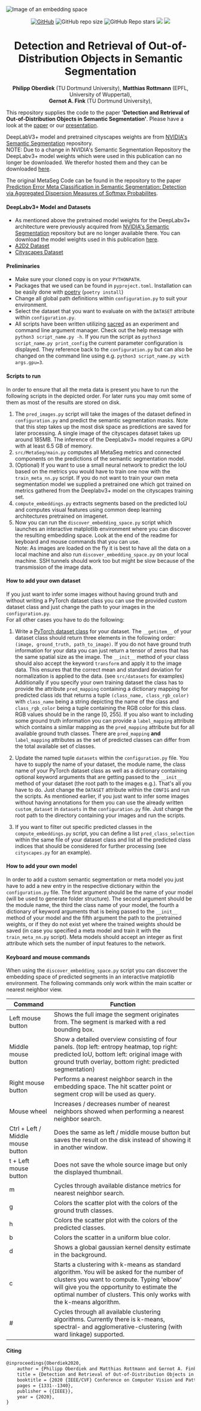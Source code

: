 ![Image of an embedding space](./embedding_space_density.png)

<div align="center">

[![GitHub](https://img.shields.io/github/license/ronmckay/oodretrieval)](https://github.com/RonMcKay/OODRetrieval/blob/master/LICENSE) ![GitHub repo size](https://img.shields.io/github/repo-size/ronmckay/oodretrieval?logo=github) ![GitHub Repo stars](https://img.shields.io/github/stars/ronmckay/oodretrieval?logo=github) [![](https://img.shields.io/badge/mail-contact-informational?link=mailto:git@oberdiek.net&link=mailto:git@oberdiek.net)](mailto:git@oberdiek.net) [![](https://img.shields.io/youtube/views/T6rrAE47CFw?label=Presentation&style=social)](https://youtu.be/T6rrAE47CFw)

</div>

<div align="center">

# Detection and Retrieval of Out-of-Distribution Objects in Semantic Segmentation
**Philipp Oberdiek** (TU Dortmund University), **Matthias Rottmann** (EPFL, University of Wuppertal),  
**Gernot A. Fink** (TU Dortmund University),  

</div>

This repository supplies the code to the paper **'Detection and Retrieval of Out-of-Distribution Objects in Semantic Segmentation'**. Please have a look at the [paper](https://arxiv.org/abs/2005.06831) or our [presentation](https://youtu.be/T6rrAE47CFw).

DeepLabV3+ model and pretrained cityscapes weights are from [NVIDIA's Semantic Segmentation](
https://github.com/NVIDIA/semantic-segmentation) repository.\
NOTE: Due to a change in NVIDIA's Semantic Segmentation Repository the DeepLabv3+ model weights which were used in this publication can no longer be downloaded. We therefor hosted them and they can be downloaded [here](https://tu-dortmund.sciebo.de/s/g9ywugdg7J5GHSf).

The original MetaSeg Code can be found in the repository to the paper
[Prediction Error Meta Classification in Semantic Segmentation:
Detection via Aggregated Dispersion Measures of Softmax Probabilites](https://github.com/mrottmann/MetaSeg).

#### DeepLabv3+ Model and Datasets

- As mentioned above the pretrained model weights for the DeepLabv3+ architecture were previously acquired from [NVIDIA's Semantic Segmentation](https://github.com/NVIDIA/semantic-segmentation) repository but are no longer available there. You can download the model weights used in this publication [here](https://tu-dortmund.sciebo.de/s/g9ywugdg7J5GHSf).
- [A2D2 Dataset](https://www.audi-electronics-venture.de/aev/web/de/driving-dataset.html)
- [Cityscapes Dataset](https://www.cityscapes-dataset.com/)

#### Preliminaries

- Make sure your cloned copy is on your `PYTHONPATH`.
- Packages that we used can be found in `pyproject.toml`. Installation can be easily done with [poetry](https://python-poetry.org/) (`poetry install`)
- Change all global path definitions within `configuration.py` to suit your environment.
- Select the dataset that you want to evaluate on with the `DATASET` attribute within `configuration.py`.
- All scripts have been written utilizing [sacred](https://sacred.readthedocs.io/en/latest/index.html)
as an experiment and command line argument manager. Check out the help message with
`python3 script_name.py -h`. If you run the script as `python3 script_name.py print_config` the current parameter
configuration is displayed. They reference back to the `configuration.py` but can also be changed
on the command line using e.g. `python3 script_name.py with args.gpu=3`.

#### Scripts to run

In order to ensure that all the meta data is present you have to run the following scripts
in the depicted order. For later runs you may omit some of them as most of the results are
stored on disk.

1. The `pred_images.py` script will take the images of the dataset defined in `configuration.py`
and predict the semantic segmentation masks. Note that this step takes up the most disk space
as predictions are saved for later processing. A single image of the cityscapes dataset takes up around
185MB. The inference of the DeepLabv3+ model requires a GPU with at least 6.5 GB of memory.
2. `src/MetaSeg/main.py` computes all MetaSeg metrics and connected components on the predictions
of the semantic segmentation model.
3. (Optional) If you want to use a small neural network to predict the IoU based on the metrics
you would have to train one now with the `train_meta_nn.py` script. If you do not want to train your own meta
segmentation model we supplied a pretrained one which got trained on metrics gathered from the Deeplabv3+ model on the
cityscapes training set.
4. `compute_embeddings.py` extracts segments based on the predicted IoU and computes visual
features using common deep learning architectures pretrained on imagenet.
5. Now you can run the `discover_embedding_space.py` script which launches an interactive matplotlib
environment where you can discover the resulting embedding space. Look at the end of the readme for keyboard and mouse
commands that you can use.\
Note: As images are loaded on the fly it is best to have all the data on a local machine and also run `discover_embedding_space.py`
on your local machine. SSH tunnels should work too but might be slow because of the transmission of the image data.

#### How to add your own dataset

If you just want to infer some images without having ground truth and without writing a
PyTorch dataset class you can use the provided custom dataset class and just change the path
to your images in the `configuration.py`.\
For all other cases you have to do the following:

1. Write a [PyTorch dataset class](https://pytorch.org/docs/1.3.1/data.html?highlight=dataset#torch.utils.data.Dataset)
for your dataset. The `__getitem__` of your dataset class should return three elements in the following order:
`(image, ground_truth, path_to_image)`. If you do not have ground truth information for your data you can just return
a tensor of zeros that has the same spatial size as the image. The `__init__` method of your class should also accept the
keyword `transform` and apply it to the image data. This ensures that the correct mean and standard deviation
for normalization is applied to the data. (see `src/datasets` for examples) Additionally if you specify your own
training dataset the class has to provide the attribute `pred_mapping` containing a dictionary mapping for predicted
class ids that returns a tuple `(class_name, class_rgb_color)` with `class_name` being a string depicting the name of
the class and `class_rgb_color` being a tuple containing the RGB color for this class. RGB values should be in the range
[0, 255]. If you also want to including some ground truth information you can provide a `label_mapping` attribute which
contains a similar mapping as the `pred_mapping` attribute but for all available ground truth classes. There are
`pred_mapping` **and** `label_mapping` attributes as the set of predicted classes can differ from the total available
set of classes.

2. Update the named tuple `datasets` within the `configuration.py` file. You have to supply the name of your dataset,
the module name, the class name of your PyTorch dataset class as well as a dictionary containing optional keyword
arguments that are getting passed to the `__init__` method of your dataset (the root path to the images e.g.).
That's all you have to do. Just change the `DATASET` attribute within the `CONFIG` and run the scripts. As mentioned
earlier, if you just want to infer some images without having annotations for them you can use the already written
`custom_dataset` in `datasets` in the `configuration.py` file. Just change the root path to the directory containing
your images and run the scripts.

3. If you want to filter out specific predicted classes in the `compute_embeddings.py` script, you can define a list
`pred_class_selection` within the same file of your dataset class and list all the predicted class indices that should
be considered for further processing (see `cityscapes.py` for an example).

#### How to add your own model

In order to add a custom semantic segmentation or meta model you just have to add a new entry in the respective dictionary
within the `configuration.py` file. The first argument should be the name of your model (will be used to generate folder structure).
The second argument should be the module name, the third the class name of your model, the fourth a dictionary of keyword
arguments that is being passed to the `__init__` method of your model and the fifth argument the path to the pretrained weights,
or if they do not exist yet where the trained weights should be saved (in case you specified a meta model and train
it with the `train_meta_nn.py` script). Meta models should accept an integer as first attribute which sets the number
of input features to the network.

#### Keyboard and mouse commands

When using the `discover_embedding_space.py` script you can discover the embedding space of
predicted segments in an interactive matplotlib environment. The following commands only work
within the main scatter or nearest neighbor view.

Command | Function
-------- | ----------
Left mouse button | Shows the full image the segment originates from. The segment is marked with a red bounding box.
Middle mouse button | Show a detailed overview consisting of four panels. (top left: entropy heatmap, top right: predicted IoU, bottom left: original image with ground truth overlay, bottom right: predicted segmentation)
Right mouse button | Performs a nearest neighbor search in the embedding space. The hit scatter point or segment crop will be used as query.
Mouse wheel | Increases / decreases number of nearest neighbors showed when performing a nearest neighbor search.
Ctrl + Left / Middle mouse button | Does the same as left / middle mouse button but saves the result on the disk instead of showing it in another window.
t + Left mouse button | Does not save the whole source image but only the displayed thumbnail.
m | Cycles through available distance metrics for nearest neighbor search.
g | Colors the scatter plot with the colors of the ground truth classes.
h | Colors the scatter plot with the colors of the predicted classes.
b | Colors the scatter in a uniform blue color.
d | Shows a global gaussian kernel density estimate in the background.
c | Starts a clustering with k-means as standard algorithm. You will be asked for the number of clusters you want to compute. Typing 'elbow' will give you the opportunity to estimate the optimal number of clusters. This only works with the k-means algorithm.
\# | Cycles through all available clustering algorithms. Currently there is k-means, spectral- and agglomerative-clustering (with ward linkage) supported.

#### Citing

```txt
@inproceedings{Oberdiek2020,
    author = {Philipp Oberdiek and Matthias Rottmann and Gernot A. Fink},
    title = {Detection and Retrieval of Out-of-Distribution Objects in Semantic Segmentation},
    booktitle = {2020 {IEEE/CVF} Conference on Computer Vision and Pattern Recognition, {CVPR} Workshops 2020, Seattle, WA, USA, June 14-19, 2020},
    pages = {1331--1340},
    publisher = {{IEEE}},
    year = {2020},
}
```
